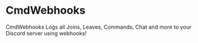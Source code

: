 # CmdWebhooks
CmdWebhooks Logs all Joins, Leaves, Commands, Chat and more to your Discord server using webhooks!
